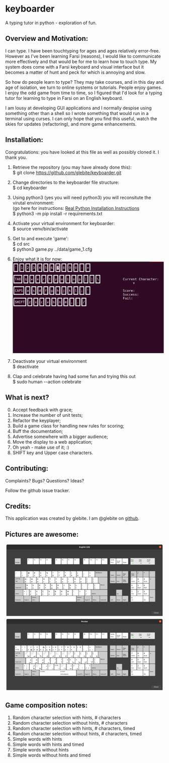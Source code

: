 # keyboarder  
A typing tutor in python - exploration of fun.  

## Overview and Motivation:  
I can type.  I have been touchtyping for ages and ages relatively error-free.  However as I've been learning Farsi (reasons), I would like to communicate more effectively and that would be for me to learn how to touch type.  My system does come with a Farsi keyboard and visual interface but it becomes a matter of hunt and peck for which is annoying and slow.  
 
So how do people learn to type?  They may take courses, and in this day and age of isolation, we turn to online systems or tutorials.  People enjoy games.  I enjoy the odd game from time to time, so I figured that I'd look for a typing tutor for learning to type in Farsi on an English keyboard.  

I am lousy at developing GUI applications and I normally despise using something other than a shell so I wrote something that would run in a terminal using curses.  I can only hope that you find this useful, watch the skies for updates (refactoring), and more game enhancements.

## Installation:  

Congratulations: you have looked at this file as well as possibly cloned it.  I thank you.

1) Retrieve the repository (you may have already done this):  
$ git clone https://github.com/glebite/keyboarder.git

2) Change directories to the keyboarder file structure:  
$ cd keyboarder

3) Using python3 (yes you will need python3) you will reconsitute the virutal environment:  
(go here for instructions: [Real Python Installation Instructions](https://realpython.com/installing-python/)  
$ python3 -m pip install -r requirements.txt

4) Activate your virtual environment for keyboarder:  
$ source venv/bin/activate

5) Get to and execute 'game':  
$ cd src  
$ python3 game.py ../data/game_1.cfg

6) Enjoy what it is for now:
![In Action!](./images/keyplayerinaction.png)  

7) Deactivate your virtual environment  
$ deactivate

8) Clap and celebrate having had some fun and trying this out  
$ sudo human --action celebrate

## What is next?  

0) Accept feedback with grace;  
1) Increase the number of unit tests;  
2) Refactor the keyplayer;  
3) Build a game class for handling new rules for scoring;  
4) Buff the documentation;  
5) Advertise somewhere with a bigger audience;  
6) Move the display to a web application;
7) Oh yeah - make use of it;  :)  
8) SHIFT key and Upper case characters.

## Contributing:  
Complaints? Bugs?  Questions? Ideas? 

Follow the github issue tracker.

## Credits:  
This application was created by glebite.  I am @glebite on [github](http://www.github.com/glebite).

## Pictures are awesome:  

![English](./images/Linux-English-Keyboard.png)  
![Farsi](./images/Linux-Farsi-Keyboard.png)     

## Game composition notes:  

1) Random character selection with hints, # characters  
2) Random character selection without hints, # characters  
3) Random character selection with hints, # characters, timed  
4) Random character selection without hints, # characters, timed  
5) Simple words with hints  
6) Simple words with hints and timed  
7) Simple words without hints  
8) Simple words without hints and timed  



